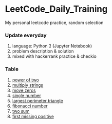 # LeetCode_Daily_Training
My personal leetcode practice, random selection
### Update everyday
1) language: Python 3 (Jupyter Notebook)
2) problem description & solution 
3) mixed with hackerrank practice & checkio
### Table
1) [power of two](https://github.com/xlyue92/LeetCode_Daily_Training/blob/master/%20power%20of%20two.ipynb)
2) [multiply strings](https://github.com/xlyue92/LeetCode_Daily_Training/blob/master/multiply%20strings.ipynb)
3) [move zeros](https://github.com/xlyue92/LeetCode_Daily_Training/blob/master/move%20zeros.ipynb)
4) [single number](https://github.com/xlyue92/LeetCode_Daily_Training/blob/master/single%20number.ipynb)
5) [largest perimeter triangle](https://github.com/xlyue92/LeetCode_Daily_Training/blob/master/largest%20perimeter%20triangle.ipynb)
6) [fibonacci number](https://github.com/xlyue92/LeetCode_Daily_Training/blob/master/fibonacci%20number.ipynb)
7) [two sum](https://github.com/xlyue92/LeetCode_Daily_Training/blob/master/two%20sum.ipynb)
8) [first missing positive](https://github.com/xlyue92/LeetCode_Daily_Training/blob/master/first%20missing%20positive.ipynb)
